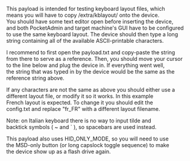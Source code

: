 This payload is intended for testing keyboard layout files, which  
means you will have to copy /extra/kblayout/ onto the device.  
You should have some text editor open before inserting the device,  
and both PocketAdmin and target machine's GUI have to be configured  
to use the same keyboard layout. The device should then type a long  
string containing all of the available ASCII-printable characters.  
  
I recommend to first open the payload.txt and copy-paste the string  
from there to serve as a reference. Then, you should move your cursor  
to the line below and plug the device in. If everything went well,  
the string that was typed in by the device would be the same as the  
reference string above.  
  
If any characters are not the same as above you should either use a  
different layout file, or modify it so it works. In this example  
French layout is expected. To change it you should edit the  
config.txt and replace "fr_FR" with a different layout filename.  
  
Note: on Italian keyboard there is no way to input tilde and  
backtick symbols ( ~ and ` ), so spacebars are used instead.  
  
This payload also uses HID_ONLY_MODE, so you will need to use  
the MSD-only button (or long capslock toggle sequence) to make  
the device show up as a flash drive again.  
  